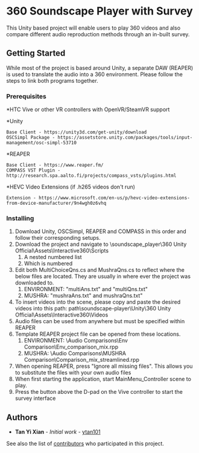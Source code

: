 # 360 Soundscape Player with Survey

This Unity based project will enable users to play 360 videos and also compare different audio reproduction methods through an in-built survey.

## Getting Started

While most of the project is based around Unity, a separate DAW (REAPER) is used to translate the audio into a 360 environment. Please follow the steps to link both programs together.

### Prerequisites
*HTC Vive or other VR controllers with OpenVR/SteamVR support

*Unity

```
Base Client - https://unity3d.com/get-unity/download
OSCSimpl Package - https://assetstore.unity.com/packages/tools/input-management/osc-simpl-53710
```

*REAPER
```
Base Client - https://www.reaper.fm/
COMPASS VST Plugin - http://research.spa.aalto.fi/projects/compass_vsts/plugins.html
```

*HEVC Video Extensions (if .h265 videos don't run)
```
Extension - https://www.microsoft.com/en-us/p/hevc-video-extensions-from-device-manufacturer/9n4wgh0z6vhq
```

### Installing
1. Download Unity, OSCSimpl, REAPER and COMPASS in this order and follow their corresponding setups.
2. Download the project and navigate to \soundscape_player\360 Unity Official\Assets\Interactive360\Scripts
     1. A nested numbered list
     2. Which is numbered
3. Edit both MultiChoiceQns.cs and MushraQns.cs to reflect where the below files are located. They are usually in where ever the project was downloaded to.
     1. ENVIRONMENT: "multiAns.txt" and "multiQns.txt"
     2. MUSHRA: "mushraAns.txt" and mushraQns.txt"
4. To insert videos into the scene, please copy and paste the desired videos into this path:
   path\soundscape-player\Unity\360 Unity Official\Assets\Interactive360\Videos
5. Audio files can be used from anywhere but must be specified within REAPER
6. Template REAPER project file can be opened from these locations.
     1. ENVIRONMENT: \Audio Comparisons\Env Comparison\Env_comparison_mix.rpp
     2. MUSHRA: \Audio Comparisons\MUSHRA Comparison\Comparison_mix_streamlined.rpp
7. When opening REAPER, press "Ignore all missing files". This allows you to substitute the files with your own audio files
8. When first starting the application, start MainMenu_Controller scene to play.
9. Press the button above the D-pad on the Vive controller to start the survey interface
          

## Authors

* **Tan Yi Xian** - *Initial work* - [ytan101](https://github.com/PurpleBooth)

See also the list of [contributors](https://github.com/your/project/contributors) who participated in this project.
